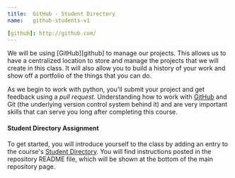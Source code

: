 ```yaml
---
title:  GitHub - Student Directory
name:   github-students-v1

[github]: http://github.com/
---
```


We will be using [GitHub][github] to manage our projects.  This allows us to have a centralized location to store and manage the projects that we will create in this class.  It will also allow you to build a history of your work and show off a portfolio of the things that you can do.  

As we begin to work with python, you'll submit your project and get feedback using a *pull request*.  Understanding how to work with [GitHub](http://github.com/) and Git (the underlying version control system behind it) and are very important skills that can serve you long after completing this course.

#### Student Directory Assignment
To get started, you will introduce yourself to the class by adding an entry to the course's [Student Directory](https://github.com/htc-ccis1505/students). You will find instructions posted in the repository README file, which will be shown at the bottom of the main repository page.
